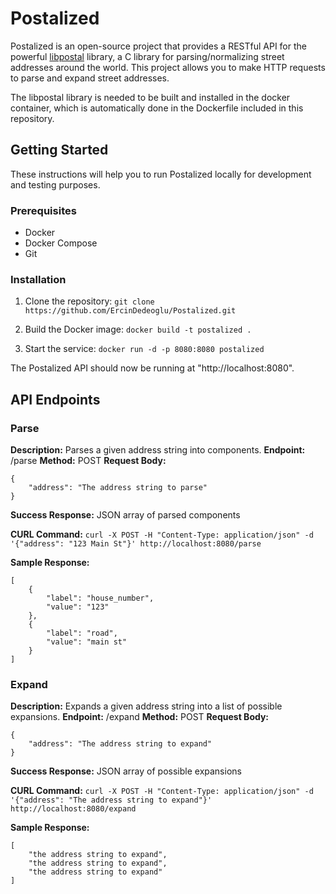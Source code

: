 # Postalized

Postalized is an open-source project that provides a RESTful API for the powerful [libpostal](https://github.com/openvenues/libpostal) library, a C library for parsing/normalizing street addresses around the world. This project allows you to make HTTP requests to parse and expand street addresses.

The libpostal library is needed to be built and installed in the docker container, which is automatically done in the Dockerfile included in this repository.

## Getting Started

These instructions will help you to run Postalized locally for development and testing purposes.

### Prerequisites

* Docker
* Docker Compose
* Git

### Installation

1. Clone the repository:
`git clone https://github.com/ErcinDedeoglu/Postalized.git`

2. Build the Docker image:
`docker build -t postalized .`

3. Start the service:
`docker run -d -p 8080:8080 postalized`

The Postalized API should now be running at "http://localhost:8080".

API Endpoints
-------------
### Parse
**Description:** Parses a given address string into components.
**Endpoint:** /parse
**Method:** POST
**Request Body:**
```
{
    "address": "The address string to parse"
}
```

**Success Response:** JSON array of parsed components

**CURL Command:**
`curl -X POST -H "Content-Type: application/json" -d '{"address": "123 Main St"}' http://localhost:8080/parse`

**Sample Response:**
```
[
    {
        "label": "house_number",
        "value": "123"
    },
    {
        "label": "road",
        "value": "main st"
    }
]
```

### Expand
**Description:** Expands a given address string into a list of possible expansions.
**Endpoint:** /expand
**Method:** POST
**Request Body:**
```
{
    "address": "The address string to expand"
}
```

**Success Response:** JSON array of possible expansions

**CURL Command:**
`curl -X POST -H "Content-Type: application/json" -d '{"address": "The address string to expand"}' http://localhost:8080/expand`

**Sample Response:**
```
[
    "the address string to expand",
    "the address string to expand",
    "the address string to expand"
]
```
